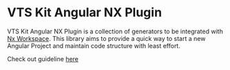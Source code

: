 # VTS Kit Angular NX Plugin

VTS Kit Angular NX Plugin is a collection of generators to be integrated with [Nx Workspace](https://nx.dev/getting-started/intro).
This library aims to provide a quick way to start a new Angular Project and maintain code structure with least effort.

Check out guideline [here](/packages/angular)